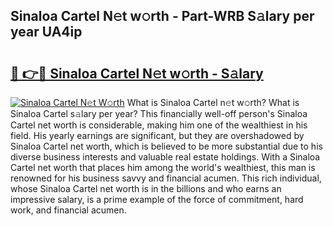 ## Sinaloa Cartel N𝚎t w𝚘rth - Part-WRB S𝚊lary per year UA4ip

# <h2><a href="http://gc3yak9.nevu.top/?p=Sinaloa+Cartel">🔗 👉🔴 Sinaloa Cartel N𝚎t w𝚘rth - S𝚊lary</a></h2>

[![Sinaloa Cartel N𝚎t W𝚘rth](https://i.imgur.com/Oavwk0R.jpeg)](http://gc3yak9.nevu.top/?p=Sinaloa+Cartel)
What is Sinaloa Cartel n𝚎t w𝚘rth? What is Sinaloa Cartel s𝚊lary per year?
This financially well-off person's Sinaloa Cartel net worth is considerable, making him one of the wealthiest in his field. His yearly earnings are significant, but they are overshadowed by Sinaloa Cartel net worth, which is believed to be more substantial due to his diverse business interests and valuable real estate holdings. With a Sinaloa Cartel net worth that places him among the world's wealthiest, this man is renowned for his business savvy and financial acumen. This rich individual, whose Sinaloa Cartel net worth is in the billions and who earns an impressive salary, is a prime example of the force of commitment, hard work, and financial acumen.
